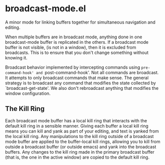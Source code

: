 broadcast-mode.el
=================

A minor mode for linking buffers together for simultaneous navigation and 
editing.  

When multiple buffers are in broadcast mode, anything done
in one broadcast-mode buffer is replicated in the others.  If a broadcast mode
buffer is not visible, (is not in a window), then it is excluded from broadcasts.
This is to ensure that you don't change something without knowing it.  

Broadcast behavior implemented by intercepting commands using `pre-command-hook'
and `post-command-hook'.  Not all commands are broadcast.  It attempts to only
broadcast commands that make sense.  The general strategy is to broadcast any
command that modifies the state collected by `broadcast-get-state'.  We also 
don't rebroadcast anything that modifies the window configuration.

The Kill Ring
-------------
Each broadcast mode buffer has a local kill ring that interacts with the default 
kill ring in a sensible manner.  Giving each buffer a local kill ring means you 
can kill and yank as part of your editing, and text is yanked from the local 
kill ring.  Any manipulations to the kill ring outside of a broadcast mode 
buffer are applied to the buffer-local kill rings, allowing you to kill from 
outside a broadcast buffer (or outside emacs) and yank into the broadcast 
buffers.  Any changes to the kill ring made in the primary broadcast buffer 
(that is, the one in the active window) are copied to the default kill ring.
